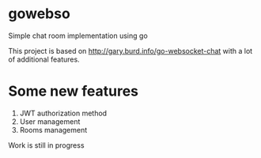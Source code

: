 gowebso
=======

Simple chat room implementation using go

This project is based on http://gary.burd.info/go-websocket-chat with a lot of additional features.

Some new features
==================
1. JWT authorization method
2. User management
3. Rooms management


Work is still in progress
